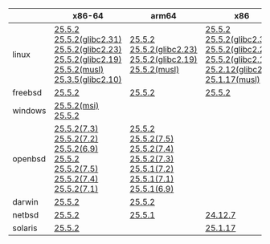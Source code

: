||x86-64|arm64|x86|ppc64le|armv7|armel|
| --- | --- | --- | --- | --- | --- | --- |
|linux|[25.5.2](https://github.com/roswell/sbcl_head/releases/download/25.5.2/sbcl-25.5.2-x86-64-linux-binary.tar.bz2)<br />[25.5.2(glibc2.31)](https://github.com/roswell/sbcl_head/releases/download/25.5.2/sbcl-25.5.2-x86-64-linux-glibc2.31-binary.tar.bz2)<br />[25.5.2(glibc2.23)](https://github.com/roswell/sbcl_head/releases/download/25.5.2/sbcl-25.5.2-x86-64-linux-glibc2.23-binary.tar.bz2)<br />[25.5.2(glibc2.19)](https://github.com/roswell/sbcl_head/releases/download/25.5.2/sbcl-25.5.2-x86-64-linux-glibc2.19-binary.tar.bz2)<br />[25.5.2(musl)](https://github.com/roswell/sbcl_head/releases/download/25.5.2/sbcl-25.5.2-x86-64-linux-musl-binary.tar.bz2)<br />[25.3.5(glibc2.10)](https://github.com/roswell/sbcl_head/releases/download/25.3.5/sbcl-25.3.5-x86-64-linux-glibc2.10-binary.tar.bz2)<br />|[25.5.2](https://github.com/roswell/sbcl_head/releases/download/25.5.2/sbcl-25.5.2-arm64-linux-binary.tar.bz2)<br />[25.5.2(glibc2.23)](https://github.com/roswell/sbcl_head/releases/download/25.5.2/sbcl-25.5.2-arm64-linux-glibc2.23-binary.tar.bz2)<br />[25.5.2(glibc2.19)](https://github.com/roswell/sbcl_head/releases/download/25.5.2/sbcl-25.5.2-arm64-linux-glibc2.19-binary.tar.bz2)<br />[25.5.2(musl)](https://github.com/roswell/sbcl_head/releases/download/25.5.2/sbcl-25.5.2-arm64-linux-musl-binary.tar.bz2)<br />|[25.5.2](https://github.com/roswell/sbcl_head/releases/download/25.5.2/sbcl-25.5.2-x86-linux-binary.tar.bz2)<br />[25.5.2(glibc2.31)](https://github.com/roswell/sbcl_head/releases/download/25.5.2/sbcl-25.5.2-x86-linux-glibc2.31-binary.tar.bz2)<br />[25.5.2(glibc2.23)](https://github.com/roswell/sbcl_head/releases/download/25.5.2/sbcl-25.5.2-x86-linux-glibc2.23-binary.tar.bz2)<br />[25.5.2(glibc2.19)](https://github.com/roswell/sbcl_head/releases/download/25.5.2/sbcl-25.5.2-x86-linux-glibc2.19-binary.tar.bz2)<br />[25.2.12(glibc2.10)](https://github.com/roswell/sbcl_head/releases/download/25.2.12/sbcl-25.2.12-x86-linux-glibc2.10-binary.tar.bz2)<br />[25.1.17(musl)](https://github.com/roswell/sbcl_head/releases/download/25.1.17/sbcl-25.1.17-x86-linux-musl-binary.tar.bz2)<br />|[25.5.2](https://github.com/roswell/sbcl_head/releases/download/25.5.2/sbcl-25.5.2-ppc64le-linux-binary.tar.bz2)<br />[25.5.2(glibc2.23)](https://github.com/roswell/sbcl_head/releases/download/25.5.2/sbcl-25.5.2-ppc64le-linux-glibc2.23-binary.tar.bz2)<br />[25.5.2(glibc2.19)](https://github.com/roswell/sbcl_head/releases/download/25.5.2/sbcl-25.5.2-ppc64le-linux-glibc2.19-binary.tar.bz2)<br />|[25.5.1](https://github.com/roswell/sbcl_head/releases/download/25.5.1/sbcl-25.5.1-armv7-linux-binary.tar.bz2)<br />|[25.1.17](https://github.com/roswell/sbcl_head/releases/download/25.1.17/sbcl-25.1.17-armel-linux-binary.tar.bz2)<br />|
|freebsd|[25.5.2](https://github.com/roswell/sbcl_head/releases/download/25.5.2/sbcl-25.5.2-x86-64-freebsd-binary.tar.bz2)<br />|[25.5.2](https://github.com/roswell/sbcl_head/releases/download/25.5.2/sbcl-25.5.2-arm64-freebsd-binary.tar.bz2)<br />|[25.5.2](https://github.com/roswell/sbcl_head/releases/download/25.5.2/sbcl-25.5.2-x86-freebsd-binary.tar.bz2)<br />||||
|windows|[25.5.2(msi)](https://github.com/roswell/sbcl_head/releases/download/25.5.2/sbcl-25.5.2-x86-64-windows-binary.msi)<br />[25.5.2](https://github.com/roswell/sbcl_head/releases/download/25.5.2/sbcl-25.5.2-x86-64-windows-binary.tar.bz2)<br />||||||
|openbsd|[25.5.2(7.3)](https://github.com/roswell/sbcl_head/releases/download/25.5.2/sbcl-25.5.2-x86-64-openbsd-7.3-binary.tar.bz2)<br />[25.5.2(7.2)](https://github.com/roswell/sbcl_head/releases/download/25.5.2/sbcl-25.5.2-x86-64-openbsd-7.2-binary.tar.bz2)<br />[25.5.2(6.9)](https://github.com/roswell/sbcl_head/releases/download/25.5.2/sbcl-25.5.2-x86-64-openbsd-6.9-binary.tar.bz2)<br />[25.5.2](https://github.com/roswell/sbcl_head/releases/download/25.5.2/sbcl-25.5.2-x86-64-openbsd-binary.tar.bz2)<br />[25.5.2(7.5)](https://github.com/roswell/sbcl_head/releases/download/25.5.2/sbcl-25.5.2-x86-64-openbsd-7.5-binary.tar.bz2)<br />[25.5.2(7.4)](https://github.com/roswell/sbcl_head/releases/download/25.5.2/sbcl-25.5.2-x86-64-openbsd-7.4-binary.tar.bz2)<br />[25.5.2(7.1)](https://github.com/roswell/sbcl_head/releases/download/25.5.2/sbcl-25.5.2-x86-64-openbsd-7.1-binary.tar.bz2)<br />|[25.5.2](https://github.com/roswell/sbcl_head/releases/download/25.5.2/sbcl-25.5.2-arm64-openbsd-binary.tar.bz2)<br />[25.5.2(7.5)](https://github.com/roswell/sbcl_head/releases/download/25.5.2/sbcl-25.5.2-arm64-openbsd-7.5-binary.tar.bz2)<br />[25.5.2(7.4)](https://github.com/roswell/sbcl_head/releases/download/25.5.2/sbcl-25.5.2-arm64-openbsd-7.4-binary.tar.bz2)<br />[25.5.2(7.3)](https://github.com/roswell/sbcl_head/releases/download/25.5.2/sbcl-25.5.2-arm64-openbsd-7.3-binary.tar.bz2)<br />[25.5.1(7.2)](https://github.com/roswell/sbcl_head/releases/download/25.5.1/sbcl-25.5.1-arm64-openbsd-7.2-binary.tar.bz2)<br />[25.5.1(7.1)](https://github.com/roswell/sbcl_head/releases/download/25.5.1/sbcl-25.5.1-arm64-openbsd-7.1-binary.tar.bz2)<br />[25.5.1(6.9)](https://github.com/roswell/sbcl_head/releases/download/25.5.1/sbcl-25.5.1-arm64-openbsd-6.9-binary.tar.bz2)<br />|||||
|darwin|[25.5.2](https://github.com/roswell/sbcl_head/releases/download/25.5.2/sbcl-25.5.2-x86-64-darwin-binary.tar.bz2)<br />|[25.5.2](https://github.com/roswell/sbcl_head/releases/download/25.5.2/sbcl-25.5.2-arm64-darwin-binary.tar.bz2)<br />|||||
|netbsd|[25.5.2](https://github.com/roswell/sbcl_head/releases/download/25.5.2/sbcl-25.5.2-x86-64-netbsd-binary.tar.bz2)<br />|[25.5.1](https://github.com/roswell/sbcl_head/releases/download/25.5.1/sbcl-25.5.1-arm64-netbsd-binary.tar.bz2)<br />|[24.12.7](https://github.com/roswell/sbcl_head/releases/download/24.12.7/sbcl-24.12.7-x86-netbsd-binary.tar.bz2)<br />||||
|solaris|[25.5.2](https://github.com/roswell/sbcl_head/releases/download/25.5.2/sbcl-25.5.2-x86-64-solaris-binary.tar.bz2)<br />||[25.1.17](https://github.com/roswell/sbcl_head/releases/download/25.1.17/sbcl-25.1.17-x86-solaris-binary.tar.bz2)<br />||||
